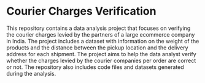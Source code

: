 # Courier Charges Verification

This repository contains a data analysis project that focuses on verifying the courier charges levied by the partners of a large ecommerce company in India. The project includes a dataset with information on the weight of the products and the distance between the pickup location and the delivery address for each shipment. The project aims to help the data analyst verify whether the charges levied by the courier companies per order are correct or not. The repository also includes code files and datasets generated during the analysis.

